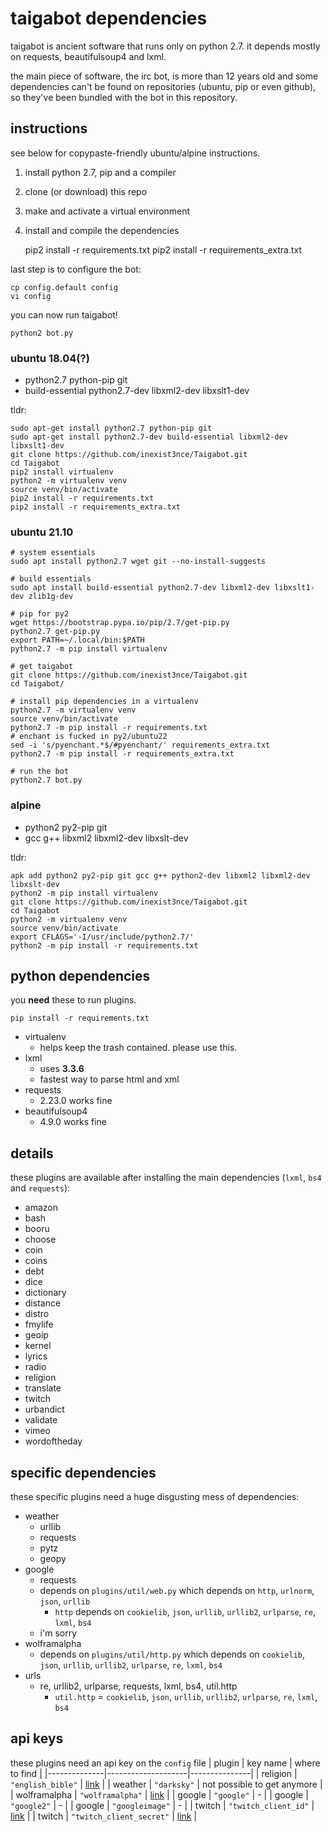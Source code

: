 # taigabot dependencies
taigabot is ancient software that runs only on python 2.7. it depends mostly on requests, beautifulsoup4 and lxml.

the main piece of software, the irc bot, is more than 12 years old and some dependencies can't be found on repositories (ubuntu, pip or even github), so they've been bundled with the bot in this repository.

## instructions
see below for copypaste-friendly ubuntu/alpine instructions.

1. install python 2.7, pip and a compiler
2. clone (or download) this repo
3. make and activate a virtual environment
4. install and compile the dependencies

    pip2 install -r requirements.txt
    pip2 install -r requirements_extra.txt

last step is to configure the bot:

    cp config.default config
    vi config

you can now run taigabot!

    python2 bot.py


### ubuntu 18.04(?)
- python2.7 python-pip git
- build-essential python2.7-dev libxml2-dev libxslt1-dev

tldr:

    sudo apt-get install python2.7 python-pip git
    sudo apt-get install python2.7-dev build-essential libxml2-dev libxslt1-dev
    git clone https://github.com/inexist3nce/Taigabot.git
    cd Taigabot
    pip2 install virtualenv
    python2 -m virtualenv venv
    source venv/bin/activate
    pip2 install -r requirements.txt
    pip2 install -r requirements_extra.txt

### ubuntu 21.10
    # system essentials
    sudo apt install python2.7 wget git --no-install-suggests
    
    # build essentials
    sudo apt install build-essential python2.7-dev libxml2-dev libxslt1-dev zlib1g-dev
    
    # pip for py2
    wget https://bootstrap.pypa.io/pip/2.7/get-pip.py
    python2.7 get-pip.py
    export PATH=~/.local/bin:$PATH
    python2.7 -m pip install virtualenv
    
    # get taigabot
    git clone https://github.com/inexist3nce/Taigabot.git
    cd Taigabot/
    
    # install pip dependencies in a virtualenv
    python2.7 -m virtualenv venv
    source venv/bin/activate
    python2.7 -m pip install -r requirements.txt
    # enchant is fucked in py2/ubuntu22
    sed -i 's/pyenchant.*$/#pyenchant/' requirements_extra.txt
    python2.7 -m pip install -r requirements_extra.txt
    
    # run the bot
    python2.7 bot.py

### alpine
- python2 py2-pip git
- gcc g++ libxml2 libxml2-dev libxslt-dev

tldr:

    apk add python2 py2-pip git gcc g++ python2-dev libxml2 libxml2-dev libxslt-dev
    python2 -m pip install virtualenv
    git clone https://github.com/inexist3nce/Taigabot.git
    cd Taigabot
    python2 -m virtualenv venv
    source venv/bin/activate
    export CFLAGS='-I/usr/include/python2.7/'
    python2 -m pip install -r requirements.txt


## python dependencies
you __need__ these to run plugins.

    pip install -r requirements.txt

- virtualenv
  - helps keep the trash contained. please use this.
- lxml
  - uses **3.3.6**
  - fastest way to parse html and xml
- requests
  - 2.23.0 works fine
- beautifulsoup4
  - 4.9.0 works fine

## details
these plugins are available after installing the main dependencies (`lxml`, `bs4` and `requests`):
- amazon
- bash
- booru
- choose
- coin
- coins
- debt
- dice
- dictionary
- distance
- distro
- fmylife
- geoip
- kernel
- lyrics
- radio
- religion
- translate
- twitch
- urbandict
- validate
- vimeo
- wordoftheday

## specific dependencies
these specific plugins need a huge disgusting mess of dependencies:
- weather
  - urllib
  - requests
  - pytz
  - geopy
- google
  - requests
  - depends on `plugins/util/web.py` which depends on `http`, `urlnorm`, `json`, `urllib`
    - `http` depends on `cookielib`, `json`, `urllib`, `urllib2`, `urlparse`, `re`, `lxml`, `bs4`
  - i'm sorry
- wolframalpha
  - depends on `plugins/util/http.py` which depends on `cookielib`, `json`, `urllib`, `urllib2`, `urlparse`, `re`, `lxml`, `bs4`
- urls
  - re, urllib2, urlparse, requests, lxml, bs4, util.http
    - `util.http` = `cookielib`, `json`, `urllib`, `urllib2`, `urlparse`, `re`, `lxml`, `bs4`

## api keys
these plugins need an api key on the `config` file
| plugin       | key name           | where to find |
|--------------|--------------------|---------------|
| religion     | `"english_bible"`  | [link](https://api.esv.org/docs/) |
| weather      | `"darksky"`        | not possible to get anymore |
| wolframalpha | `"wolframalpha"`   | [link](https://products.wolframalpha.com/api/) |
| google       | `"google"`         | - |
| google       | `"google2"`        | - |
| google       | `"googleimage"`    | - |
| twitch       | `"twitch_client_id"` | [link](https://dev.twitch.tv/docs/api#step-1-register-an-application) |
| twitch       | `"twitch_client_secret"` | [link](https://dev.twitch.tv/docs/api#step-1-register-an-application) |

